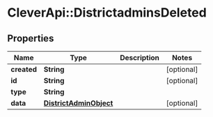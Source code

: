 # CleverApi::DistrictadminsDeleted

## Properties
Name | Type | Description | Notes
------------ | ------------- | ------------- | -------------
**created** | **String** |  | [optional] 
**id** | **String** |  | [optional] 
**type** | **String** |  | 
**data** | [**DistrictAdminObject**](DistrictAdminObject.md) |  | [optional] 

